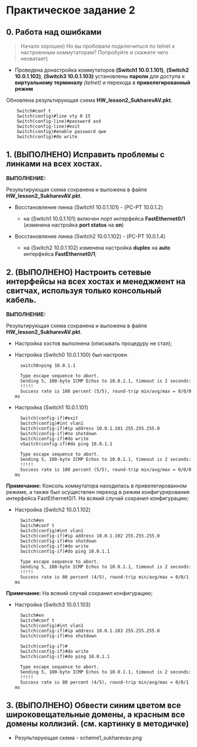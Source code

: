 # Практическое задание 2

## 0. Работа над ошибками

> Начало хорошее) Но вы пробовали подключиться по telnet к настроенным коммутаторам? Попробуйте и скажите чего нехватает)

* Проведена донастройка коммутаторов **(Switch1 10.0.1.101)**, **(Switch2 10.0.1.102)**, **(Switch3 10.0.1.103)** установлены **пароли** для доступа к **виртуальному терминалу** *(telnet)* и перехода в **привелегированный режим**

 Обновлена результирующая схема  **HW_lesson2_SukharevAV.pkt**.
 
        Switch#conf t
        Switch(config)#line vty 0 15
        Switch(config-line)#password asd
        Switch(config-line)#exit
        Switch(config)#enable password qwe
        Switch(config)#do write


## 1. (ВЫПОЛНЕНО) Исправить проблемы с линками на всех хостах.

**ВЫПОЛНЕНИЕ:**

Результирующая схема сохранена и выложена в файле **HW_lesson2_SukharevAV.pkt**.

* Восстановление линка (Switch1 10.0.1.101) - (PC-PT 10.0.1.2)

    - на (Switch1 10.0.1.101) включен порт интерфейса **FastEthernet0/1** (изменена настройка **port status** на **on**)

* Восстановление линка (Switch2 10.0.1.102) - (PC-PT 10.0.1.4)

    - на (Switch2 10.0.1.102) изменена настройка **duplex** на **auto** интерфейса **FastEthernet0/1**;

## 2. (ВЫПОЛНЕНО) Настроить сетевые интерфейсы на всех хостах и менеджмент на свитчах, используя только консольный кабель.

**ВЫПОЛНЕНИЕ:**

Результирующая схема сохранена и выложена в файле **HW_lesson2_SukharevAV.pkt**.

* Настройка хостов выполнена (описывать процедуру не стал);

* Настройка (Switch0 10.0.1.100) был настроен.

        switch0>ping 10.0.1.1

        Type escape sequence to abort.
        Sending 5, 100-byte ICMP Echos to 10.0.1.1, timeout is 2 seconds:
        !!!!!
        Success rate is 100 percent (5/5), round-trip min/avg/max = 0/0/0 ms

* Настройка (Switch1 10.0.1.101)

        Switch(config-if)#exit
        Switch(config)#int vlan1
        Switch(config-if)#ip address 10.0.1.101 255.255.255.0
        Switch(config-if)#no shutdown
        Switch(config-if)#do write
        vSwitch(config-if)#do ping 10.0.1.1

        Type escape sequence to abort.
        Sending 5, 100-byte ICMP Echos to 10.0.1.1, timeout is 2 seconds:
        !!!!!
        Success rate is 100 percent (5/5), round-trip min/avg/max = 0/0/0 ms

**Примечание:** Консоль коммутатора находилась в привелегированном режиме, а также был осуществлен переход в режим конфигурирования интерфейса FastEthernet0/1. На всякий случай сохранил конфигурацию;

* Настройка (Switch2 10.0.1.102)

        Switch#en
        Switch#conf t
        Switch(config)#int vlan1
        Switch(config-if)#ip address 10.0.1.102 255.255.255.0
        Switch(config-if)#no shutdown
        Switch(config-if)#do write
        Switch(config-if)#do ping 10.0.1.1

        Type escape sequence to abort.
        Sending 5, 100-byte ICMP Echos to 10.0.1.1, timeout is 2 seconds:
        !!!!!
        Success rate is 80 percent (4/5), round-trip min/avg/max = 0/0/1 ms

**Примечание:** На всякий случай сохранил конфигурацию;

* Настройка (Switch3 10.0.1.103)

        Switch#en
        Switch#conf t
        Switch(config)#int vlan1
        Switch(config-if)#ip address 10.0.1.103 255.255.255.0
        Switch(config-if)#no shutdown

        Switch(config-if)#
        Switch(config-if)#do write
        Switch(config-if)#do ping 10.0.1.1

        Type escape sequence to abort.
        Sending 5, 100-byte ICMP Echos to 10.0.1.1, timeout is 2 seconds:
        !!!!!
        Success rate is 80 percent (4/5), round-trip min/avg/max = 0/0/1 ms

## 3. (ВЫПОЛНЕНО) Обвести синим цветом все широковещательные домены, а красным все домены коллизий. (см. картинку в методичке)

* Результирующая схема - scheme1_sukharevav.png